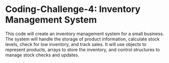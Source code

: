 # Coding-Challenge-4: Inventory Management System

This code will create an inventory management system for a small business. The system will handle the storage of product information, calculate stock levels, check for low inventory, and track sales. It will use objects to represent products, arrays to store the inventory, and control structures to manage stock checks and updates.
